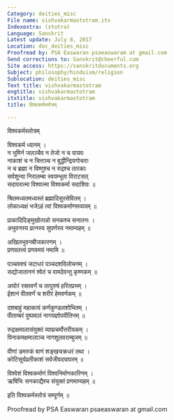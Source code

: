 ```yaml
---
Category: deities_misc
File name: vishvakarmastotram.itx
Indexextra: (stotra)
Language: Sanskrit
Latest update: July 8, 2017
Location: doc_deities_misc
Proofread by: PSA Easwaran psaeaswaram at gmail.com
Send corrections to: Sanskrit@cheerful.com
Site access: https://sanskritdocuments.org
Subject: philosophy/hinduism/religion
Sublocation: deities_misc
Text title: vishvakarmastotram
engtitle: vishvakarmastotram
itxtitle: vishvakarmastotram
title: विश्वकर्मस्तोत्रम्

---
```

  
 विश्वकर्मस्तोत्रम्   
  
विश्वकर्म ध्यानम् ।  
न भूमिर्न जलञ्चैव न तेजो न च वायवः  
नाकाशं च न चित्तञ्च न बुद्धीन्द्रियगोचराः  
न च ब्रह्मा न विष्णुश्च न रुद्रश्च तारकाः  
सर्वशून्या निरालम्बा स्वयम्भूता विराटसत्  
सदापरात्मा विश्वात्मा विश्वकर्मा सदाशिवः ॥  
  
श्रितमध्यतमध्यस्तं ब्रह्मादिसुरसेवितम् ।  
लोकाध्यक्षं भजेऽहं त्वां विश्वकर्माणमव्ययम् ॥  
  
प्राकादिदिङ्मुखोत्पन्नो सनकश्च सनातनः ।  
अभुवनस्य प्रत्नस्य सुपर्णस्य नमाम्यहम् ॥  
  
अखिलभुवनबीजकारणम् ।  
प्रणवतत्त्वं प्रणवमयं नमामि ॥  
  
पञ्चवक्त्रं जटाधरं पञ्चदशविलोचनम् ।  
सद्योजाताननं श्वेतं च वामदेवन्तु कृष्णकम् ॥  
  
अघोरं रक्तवर्णं च तत्पुरुषं हरितप्रभम् ।  
ईशानं पीतवर्णं च शरीरं हेमवर्णकम् ॥  
  
दशबाहुं महाकायं कर्णकुण्डलशोभितम् ।  
पीताम्बरं पुष्पमालं नागयज्ञोपवीतिनम् ॥  
  
रुद्राक्षमालासंयुक्तं व्याघ्रचर्मोत्तरीयकम् ।  
पिनाकमक्षमालाञ्च नागशूलवराम्बुजम् ॥  
  
वीणां डमरुकं बाणं शङ्खचक्रधरं तथा ।  
कोटिसूर्यप्रतीकाशं सर्वजीवदयापरम् ॥  
  
विश्वेशं विश्वकर्माणं विश्वनिर्माणकारिणम् ।  
ऋषिभिः सनकाद्यैश्च संयुक्तं प्रणमाम्यहम् ॥  
  
इति विश्वकर्मस्तोत्रं सम्पूर्णम् ॥  
  
  
Proofread by PSA Easwaran psaeaswaran at gmail.com  
  
